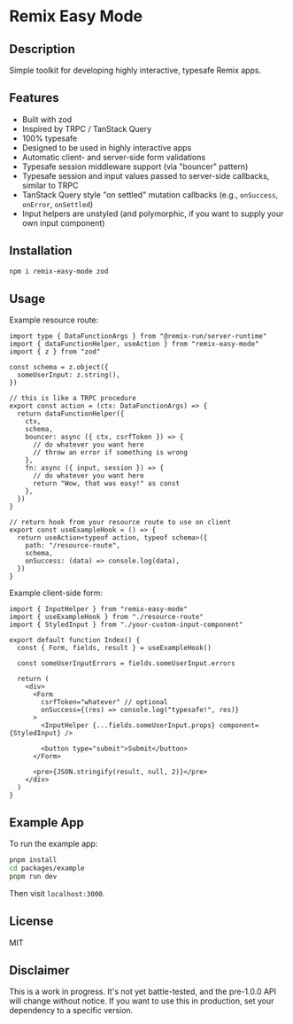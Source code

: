 # Remix Easy Mode

## Description

Simple toolkit for developing highly interactive, typesafe Remix apps.

## Features

- Built with zod
- Inspired by TRPC / TanStack Query
- 100% typesafe
- Designed to be used in highly interactive apps
- Automatic client- and server-side form validations
- Typesafe session middleware support (via "bouncer" pattern)
- Typesafe session and input values passed to server-side callbacks, similar to TRPC
- TanStack Query style "on settled" mutation callbacks (e.g., `onSuccess`, `onError`, `onSettled`)
- Input helpers are unstyled (and polymorphic, if you want to supply your own input component)

## Installation

```bash
npm i remix-easy-mode zod
```

## Usage

Example resource route:

```tsx
import type { DataFunctionArgs } from "@remix-run/server-runtime"
import { dataFunctionHelper, useAction } from "remix-easy-mode"
import { z } from "zod"

const schema = z.object({
  someUserInput: z.string(),
})

// this is like a TRPC procedure
export const action = (ctx: DataFunctionArgs) => {
  return dataFunctionHelper({
    ctx,
    schema,
    bouncer: async ({ ctx, csrfToken }) => {
      // do whatever you want here
      // throw an error if something is wrong
    },
    fn: async ({ input, session }) => {
      // do whatever you want here
      return "Wow, that was easy!" as const
    },
  })
}

// return hook from your resource route to use on client
export const useExampleHook = () => {
  return useAction<typeof action, typeof schema>({
    path: "/resource-route",
    schema,
    onSuccess: (data) => console.log(data),
  })
}
```

Example client-side form:

```tsx
import { InputHelper } from "remix-easy-mode"
import { useExampleHook } from "./resource-route"
import { StyledInput } from "./your-custom-input-component"

export default function Index() {
  const { Form, fields, result } = useExampleHook()

  const someUserInputErrors = fields.someUserInput.errors

  return (
    <div>
      <Form
        csrfToken="whatever" // optional
        onSuccess={(res) => console.log("typesafe!", res)}
      >
        <InputHelper {...fields.someUserInput.props} component={StyledInput} />

        <button type="submit">Submit</button>
      </Form>

      <pre>{JSON.stringify(result, null, 2)}</pre>
    </div>
  )
}
```

## Example App

To run the example app:

```bash
pnpm install
cd packages/example
pnpm run dev
```

Then visit `localhost:3000`.

## License

MIT

## Disclaimer

This is a work in progress. It's not yet battle-tested, and the pre-1.0.0 API will change without notice. If you want to use this in production, set your dependency to a specific version.

